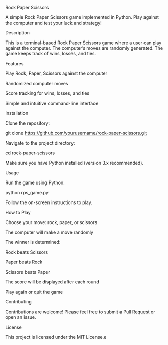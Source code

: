 Rock Paper Scissors

A simple Rock Paper Scissors game implemented in Python. Play against the computer and test your luck and strategy!

Description

This is a terminal-based Rock Paper Scissors game where a user can play against the computer. The computer’s moves are randomly generated. The game keeps track of wins, losses, and ties.

Features

Play Rock, Paper, Scissors against the computer

Randomized computer moves

Score tracking for wins, losses, and ties

Simple and intuitive command-line interface

Installation

Clone the repository:

git clone https://github.com/yourusername/rock-paper-scissors.git


Navigate to the project directory:

cd rock-paper-scissors


Make sure you have Python installed (version 3.x recommended).

Usage

Run the game using Python:

python rps_game.py


Follow the on-screen instructions to play.

How to Play

Choose your move: rock, paper, or scissors

The computer will make a move randomly

The winner is determined:

Rock beats Scissors

Paper beats Rock

Scissors beats Paper

The score will be displayed after each round

Play again or quit the game

Contributing

Contributions are welcome! Please feel free to submit a Pull Request or open an issue.

License

This project is licensed under the MIT License.e

